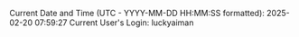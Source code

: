 Current Date and Time (UTC - YYYY-MM-DD HH:MM:SS formatted): 2025-02-20 07:59:27
Current User's Login: luckyaiman
